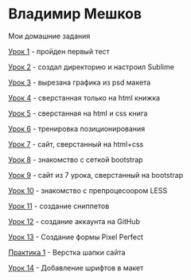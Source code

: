 # Владимир Мешков
Мои домашние задания

[Урок 1](VmeshkoV.github.io/lesson_1/ "пройден первый тест") - пройден первый тест

[Урок 2](VmeshkoV.github.io/lesson_2/ "создал директорию и настроил Sublime") - создал директорию и настроил Sublime

[Урок 3](VmeshkoV.github.io/lesson_3/ "вырезана графика из psd макета") - вырезана графика из psd макета

[Урок 4](VmeshkoV.github.io/lesson_4/ "сверстанная только на html книжка") - сверстанная только на html книжка

[Урок 5](VmeshkoV.github.io/lesson_5/ "сверстанная на html и css книга") - сверстанная на html и css книга

[Урок 6](VmeshkoV.github.io/lesson_6/ "тренировка позиционирования") - тренировка позиционирования

[Урок 7](VmeshkoV.github.io/lesson_7/ "сайт, сверстанный на html+css") - сайт, сверстанный на html+css

[Урок 8](VmeshkoV.github.io/lesson_8/ "знакомство с сеткой bootstrap") - знакомство с сеткой bootstrap

[Урок 9](VmeshkoV.github.io/lesson_9/ "сайт из 7 урока, сверстанный на bootstrap") - сайт из 7 урока, сверстанный на bootstrap

[Урок 10](VmeshkoV.github.io/lesson_10/ "знакомство с препроцесоором LESS") - знакомство с препроцесоором LESS

[Урок 11](VmeshkoV.github.io/lesson_11/ "создание сниппетов") - создание сниппетов

[Урок 12](VmeshkoV.github.io/lesson_12/ "создание аккаунта на GitHub") - создание аккаунта на GitHub

[Урок 13](VmeshkoV.github.io/lesson_13/ "Создание формы Pixel Perfect") - Создание формы Pixel Perfect

[Практика 1](VmeshkoV.github.io/praktika_1/ "Верстка шапки сайта") - Верстка шапки сайта

[Урок 14](VmeshkoV.github.io/lesson_14/ "Добавление шрифтов в макет") - Добавление шрифтов в макет





